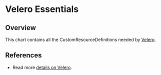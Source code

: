 # Velero Essentials

## Overview
This chart contains all the CustomResourceDefinitions needed by [Velero](../velero/README.md).

## References
- Read more [details on Velero](https://heptio.github.io/velero/v0.11.0/).
